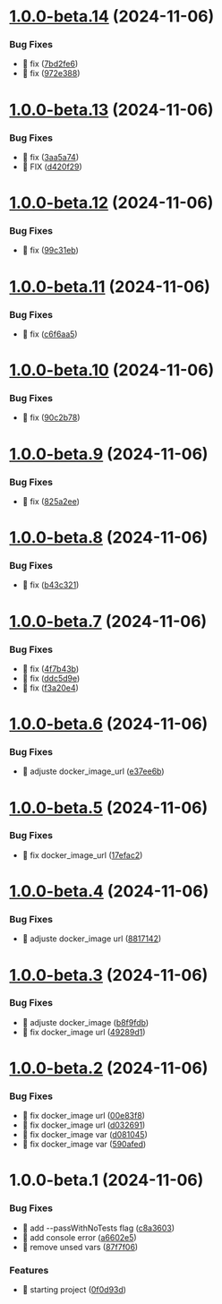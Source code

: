 # [1.0.0-beta.14](https://github.com/comercialweber/api-integration/compare/v1.0.0-beta.13...v1.0.0-beta.14) (2024-11-06)


### Bug Fixes

* :bug: fix ([7bd2fe6](https://github.com/comercialweber/api-integration/commit/7bd2fe6046665ded8ead8cb380861115121394d4))
* :bug: fix ([972e388](https://github.com/comercialweber/api-integration/commit/972e38859e9f3f188589f33c38e361c84be1fe19))

# [1.0.0-beta.13](https://github.com/comercialweber/api-integration/compare/v1.0.0-beta.12...v1.0.0-beta.13) (2024-11-06)


### Bug Fixes

* :bug: fix ([3aa5a74](https://github.com/comercialweber/api-integration/commit/3aa5a743f9988178f2f4ebf75c806b37bd7fe6e4))
* :bug: FIX ([d420f29](https://github.com/comercialweber/api-integration/commit/d420f29f891f45660afbb6efd9dcd161d2695443))

# [1.0.0-beta.12](https://github.com/comercialweber/api-integration/compare/v1.0.0-beta.11...v1.0.0-beta.12) (2024-11-06)


### Bug Fixes

* :bug: fix ([99c31eb](https://github.com/comercialweber/api-integration/commit/99c31ebca78f51e363c1e079fcc3a394f26317fd))

# [1.0.0-beta.11](https://github.com/comercialweber/api-integration/compare/v1.0.0-beta.10...v1.0.0-beta.11) (2024-11-06)


### Bug Fixes

* :bug: fix ([c6f6aa5](https://github.com/comercialweber/api-integration/commit/c6f6aa55f8abab02b292a563f0e2f0b7b4732e22))

# [1.0.0-beta.10](https://github.com/comercialweber/api-integration/compare/v1.0.0-beta.9...v1.0.0-beta.10) (2024-11-06)


### Bug Fixes

* :bug: fix ([90c2b78](https://github.com/comercialweber/api-integration/commit/90c2b78354239a59eb06bd43971e04d5b7e5fd10))

# [1.0.0-beta.9](https://github.com/comercialweber/api-integration/compare/v1.0.0-beta.8...v1.0.0-beta.9) (2024-11-06)


### Bug Fixes

* :bug: fix ([825a2ee](https://github.com/comercialweber/api-integration/commit/825a2eef98d4b5245f47b72e6c66bafec6e49dbe))

# [1.0.0-beta.8](https://github.com/comercialweber/api-integration/compare/v1.0.0-beta.7...v1.0.0-beta.8) (2024-11-06)


### Bug Fixes

* :bug: fix ([b43c321](https://github.com/comercialweber/api-integration/commit/b43c321d0338e3036c152d01c2365a84024c6462))

# [1.0.0-beta.7](https://github.com/comercialweber/api-integration/compare/v1.0.0-beta.6...v1.0.0-beta.7) (2024-11-06)


### Bug Fixes

* :bug: fix ([4f7b43b](https://github.com/comercialweber/api-integration/commit/4f7b43bbc462d761ce132444e9cd95e801d87f45))
* :bug: fix ([ddc5d9e](https://github.com/comercialweber/api-integration/commit/ddc5d9e1d1d77fb9eb351acb82731b6f17321df6))
* :bug: fix ([f3a20e4](https://github.com/comercialweber/api-integration/commit/f3a20e4ddce25d4fc57419860779cbd9fc7f67fc))

# [1.0.0-beta.6](https://github.com/comercialweber/api-integration/compare/v1.0.0-beta.5...v1.0.0-beta.6) (2024-11-06)


### Bug Fixes

* :bug: adjuste docker_image_url ([e37ee6b](https://github.com/comercialweber/api-integration/commit/e37ee6b0fead20741e4f5a24c21fad8d1a91aebe))

# [1.0.0-beta.5](https://github.com/comercialweber/api-integration/compare/v1.0.0-beta.4...v1.0.0-beta.5) (2024-11-06)


### Bug Fixes

* :bug: fix docker_image_url ([17efac2](https://github.com/comercialweber/api-integration/commit/17efac2dc38187cde011621c509d52b9f4376c9d))

# [1.0.0-beta.4](https://github.com/comercialweber/api-integration/compare/v1.0.0-beta.3...v1.0.0-beta.4) (2024-11-06)


### Bug Fixes

* :bug: adjuste docker_image url ([8817142](https://github.com/comercialweber/api-integration/commit/88171423821d6f07fbce636cd7285914b19c1b7b))

# [1.0.0-beta.3](https://github.com/comercialweber/api-integration/compare/v1.0.0-beta.2...v1.0.0-beta.3) (2024-11-06)


### Bug Fixes

* :bug: adjuste docker_image ([b8f9fdb](https://github.com/comercialweber/api-integration/commit/b8f9fdb641ad08f0530d66d787fbb7c75ab8cfbd))
* :bug: fix docker_image url ([49289d1](https://github.com/comercialweber/api-integration/commit/49289d1ad4cfb260e11eaf7209d55a4ef2fe433f))

# [1.0.0-beta.2](https://github.com/comercialweber/api-integration/compare/v1.0.0-beta.1...v1.0.0-beta.2) (2024-11-06)


### Bug Fixes

* :bug: fix docker_image url ([00e83f8](https://github.com/comercialweber/api-integration/commit/00e83f8ee3cb35bc11c4f23b60e7f10d94ed71da))
* :bug: fix docker_image url ([d032691](https://github.com/comercialweber/api-integration/commit/d032691eb3254c93e5561f453efe69ed5c5e65b9))
* :green_heart: fix docker_image var ([d081045](https://github.com/comercialweber/api-integration/commit/d08104530605332b1af5a220e425e32bbbe138c4))
* :green_heart: fix docker_image var ([590afed](https://github.com/comercialweber/api-integration/commit/590afed06d6f620ef5f1652c71375fc5a394475e))

# 1.0.0-beta.1 (2024-11-06)


### Bug Fixes

* :bug: add --passWithNoTests flag ([c8a3603](https://github.com/comercialweber/api-integration/commit/c8a3603cf48b0f8d66fc655f729f49d6ce2b3f0a))
* :bug: add console error ([a6602e5](https://github.com/comercialweber/api-integration/commit/a6602e5c29e75ea726d2b444706186272009e774))
* :bug: remove unsed vars ([87f7f06](https://github.com/comercialweber/api-integration/commit/87f7f06218786c2fe60d4cea3bc766366d0bcb60))


### Features

* :construction: starting project ([0f0d93d](https://github.com/comercialweber/api-integration/commit/0f0d93df04a16c27f9de8cd217de55872641b72c))
